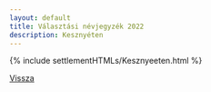 ```yaml
---
layout: default
title: Választási névjegyzék 2022
description: Kesznyéten
---
```


{% include settlementHTMLs/Kesznyeeten.html %}

[Vissza](../)